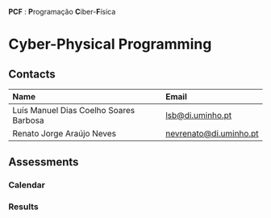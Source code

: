 **PCF** : **P**rogramação **C**iber-**F**ísica
# Cyber-Physical Programming

## Contacts

| Name | Email |
| :------ | :-----------|
| Luís Manuel Dias Coelho Soares Barbosa | lsb@di.uminho.pt |
| Renato Jorge Araújo Neves | nevrenato@di.uminho.pt |

## Assessments

### Calendar

### Results